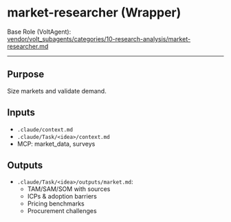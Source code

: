 # market-researcher (Wrapper)

Base Role (VoltAgent):  
[vendor/volt_subagents/categories/10-research-analysis/market-researcher.md](../../../vendor/volt_subagents/categories/10-research-analysis/market-researcher.md)

---

## Purpose
Size markets and validate demand.

## Inputs
- `.claude/context.md`
- `.claude/Task/<idea>/context.md`
- MCP: market_data, surveys

## Outputs
- `.claude/Task/<idea>/outputs/market.md`:
  - TAM/SAM/SOM with sources
  - ICPs & adoption barriers
  - Pricing benchmarks
  - Procurement challenges




